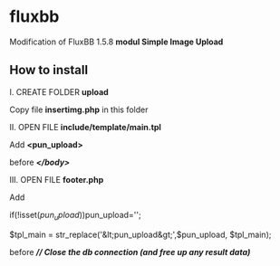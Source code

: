 # fluxbb
Modification of FluxBB 1.5.8  <strong>modul Simple Image Upload</strong>

<h2>How to install</h2>

I. CREATE FOLDER <strong>upload</strong>

Copy file <strong>insertimg.php</strong> in this folder

II. OPEN FILE <strong>include/template/main.tpl</strong>

Add <strong>&lt;pun_upload&gt;</strong>

before <i><strong>&lt;/body&gt;</strong></i>

III. OPEN FILE <strong>footer.php</strong>

Add

if(!isset($pun_upload))$pun_upload='';

$tpl_main = str_replace('&lt;pun_upload&gt;',$pun_upload, $tpl_main);

before <i><strong>// Close the db connection (and free up any result data)</strong></i>
